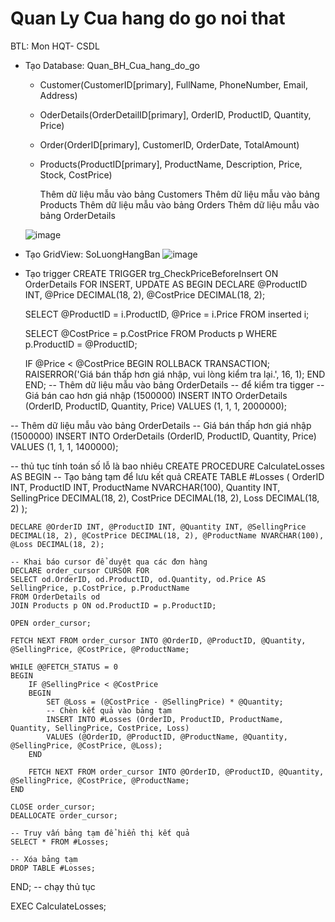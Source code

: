 # Quan Ly Cua hang do go noi that
BTL: Mon HQT- CSDL
- Tạo Database: Quan_BH_Cua_hang_do_go
  - Customer(CustomerID[primary], FullName, PhoneNumber, Email, Address)
  - OderDetails(OrderDetailID[primary], OrderID, ProductID, Quantity, Price)
  - Order(OrderID[primary], CustomerID, OrderDate, TotalAmount)
  - Products(ProductID[primary], ProductName, Description, Price, Stock, CostPrice)
 
     Thêm dữ liệu mẫu vào bảng Customers
     Thêm dữ liệu mẫu vào bảng Products
     Thêm dữ liệu mẫu vào bảng Orders
     Thêm dữ liệu mẫu vào bảng OrderDetails

  ![image](https://github.com/baolaichi/Quan_Ly_Cua_hang_Noi_That/assets/131328468/52013722-b5a8-4257-aa9f-19b3843cc376)
- Tạo GridView: SoLuongHangBan
  ![image](https://github.com/baolaichi/Quan_Ly_Cua_hang_Noi_That/assets/131328468/b8e410c9-392b-4b38-8f2a-caaee172d039)

- Tạo trigger
CREATE TRIGGER trg_CheckPriceBeforeInsert
ON OrderDetails
FOR INSERT, UPDATE
AS
BEGIN
    DECLARE @ProductID INT, @Price DECIMAL(18, 2), @CostPrice DECIMAL(18, 2);
    
    SELECT @ProductID = i.ProductID, @Price = i.Price
    FROM inserted i;
    
    SELECT @CostPrice = p.CostPrice
    FROM Products p
    WHERE p.ProductID = @ProductID;
    
    IF @Price < @CostPrice
    BEGIN
        ROLLBACK TRANSACTION;
        RAISERROR('Giá bán thấp hơn giá nhập, vui lòng kiểm tra lại.', 16, 1);
    END
END;
-- Thêm dữ liệu mẫu vào bảng OrderDetails
-- để kiểm tra tigger 
-- Giá bán cao hơn giá nhập (1500000)
INSERT INTO OrderDetails (OrderID, ProductID, Quantity, Price)
VALUES (1, 1, 1, 2000000);

-- Thêm dữ liệu mẫu vào bảng OrderDetails
-- Giá bán thấp hơn giá nhập (1500000)
INSERT INTO OrderDetails (OrderID, ProductID, Quantity, Price)
VALUES (1, 1, 1, 1400000);

-- thủ tục tính toán số lỗ là bao nhiêu
CREATE PROCEDURE CalculateLosses
AS
BEGIN
    -- Tạo bảng tạm để lưu kết quả
    CREATE TABLE #Losses (
        OrderID INT,
        ProductID INT,
        ProductName NVARCHAR(100),
        Quantity INT,
        SellingPrice DECIMAL(18, 2),
		CostPrice DECIMAL(18, 2),
        Loss DECIMAL(18, 2)
    );

    DECLARE @OrderID INT, @ProductID INT, @Quantity INT, @SellingPrice DECIMAL(18, 2), @CostPrice DECIMAL(18, 2), @ProductName NVARCHAR(100), @Loss DECIMAL(18, 2);
    
    -- Khai báo cursor để duyệt qua các đơn hàng
    DECLARE order_cursor CURSOR FOR
    SELECT od.OrderID, od.ProductID, od.Quantity, od.Price AS SellingPrice, p.CostPrice, p.ProductName
    FROM OrderDetails od
    JOIN Products p ON od.ProductID = p.ProductID;
    
    OPEN order_cursor;
    
    FETCH NEXT FROM order_cursor INTO @OrderID, @ProductID, @Quantity, @SellingPrice, @CostPrice, @ProductName;
    
    WHILE @@FETCH_STATUS = 0
    BEGIN
        IF @SellingPrice < @CostPrice
        BEGIN
            SET @Loss = (@CostPrice - @SellingPrice) * @Quantity;
            -- Chèn kết quả vào bảng tạm
            INSERT INTO #Losses (OrderID, ProductID, ProductName, Quantity, SellingPrice, CostPrice, Loss)
            VALUES (@OrderID, @ProductID, @ProductName, @Quantity, @SellingPrice, @CostPrice, @Loss);
        END
        
        FETCH NEXT FROM order_cursor INTO @OrderID, @ProductID, @Quantity, @SellingPrice, @CostPrice, @ProductName;
    END
    
    CLOSE order_cursor;
    DEALLOCATE order_cursor;

    -- Truy vấn bảng tạm để hiển thị kết quả
    SELECT * FROM #Losses;

    -- Xóa bảng tạm
    DROP TABLE #Losses;
END;
-- chạy thủ tục

EXEC CalculateLosses;

  
  


